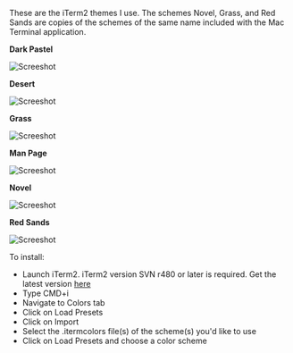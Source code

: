 These are the iTerm2 themes I use. The schemes Novel, Grass, and Red Sands are copies of the schemes of the same name included with the Mac Terminal application.

**Dark Pastel**

![Screeshot](http://www.badodev.com/images/iterm/dark_pastel.png)

**Desert**

![Screeshot](http://www.badodev.com/images/iterm/desert.png)

**Grass**

![Screeshot](http://www.badodev.com/images/iterm/grass.png)

**Man Page**

![Screeshot](http://www.badodev.com/images/iterm/man_page.png)

**Novel**

![Screeshot](http://www.badodev.com/images/iterm/novel.png)

**Red Sands**

![Screeshot](http://www.badodev.com/images/iterm/red_sands.png)


To install:

* Launch iTerm2. iTerm2 version SVN r480 or later is required. Get the latest version <a href="http://code.google.com/p/iterm2/downloads/list">here</a>
* Type CMD+i
* Navigate to Colors tab
* Click on Load Presets
* Click on Import
* Select the .itermcolors file(s) of the scheme(s) you'd like to use
* Click on Load Presets and choose a color scheme

